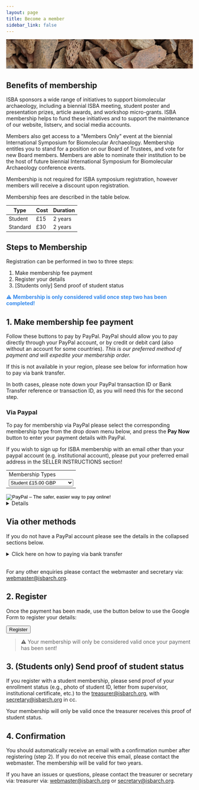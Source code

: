 ```yaml
---
layout: page
title: Become a member
sidebar_link: false
---
```


![Faunal_bone](/assets/images/banners/faunal_bone.png)

## Benefits of membership

ISBA sponsors a wide range of initiatives to support biomolecular archaeology, including a biennial ISBA meeting, student poster and presentation prizes, article awards, and workshop micro-grants. ISBA membership helps to fund these initiatives and to support the maintenance of our website, listserv, and social media accounts.

Members also get access to a "Members Only" event at the biennial International Symposium for Biomolecular Archaeology. Membership entitles you to stand for a position on our Board of Trustees, and vote for new Board members. Members are able to nominate their institution to be the host of future biennial International Symposium for Biomolecular Archaeology conference events.

Membership is not required for ISBA symposium registration, however members will receive a discount upon registration.

Membership fees are described in the table below.

| Type     | Cost | Duration |
| -------- | ---- | -------- |
| Student  | £15  | 2 years  |
| Standard | £30  | 2 years  |

## Steps to Membership

Registration can be performed in two to three steps:

1. Make membership fee payment
2. Register your details
3. [Students only] Send proof of student status

<p style="color: #348aee">⚠️ <b>Membership is only considered valid once step two has been completed!</b></p>

## 1. Make membership fee payment

Follow these buttons to pay by PayPal. PayPal should allow you to pay directly through your PayPal account, or by credit or debit card (also without an account for some countries). <i>This is our preferred method of payment and will expedite your membership order.</i>

If this is not available in your region, please see below for information how to pay via bank transfer.

In both cases, please note down your PayPal transaction ID or Bank Transfer reference or transaction ID, as you will need this for the second step.

### Via Paypal

To pay for membership via PayPal please select the corresponding membership type from the drop down menu below, and press the **Pay Now** button to enter your payment details with PayPal.

If you wish to sign up for ISBA membership with an email other than your paypal account (e.g. institutional account), please put your preferred email address in the SELLER INSTRUCTIONS section!

<form action="https://www.paypal.com/cgi-bin/webscr" method="post" target="_top">
<input type="hidden" name="cmd" value="_s-xclick">
<input type="hidden" name="hosted_button_id" value="K68R8DFG9JF7G">
<table>
<tr><td><input type="hidden" name="on0" value="Membership Types">Membership Types</td></tr><tr><td><select name="os0">
<option value="Student">Student £15.00 GBP</option>
<option value="Non-Student">Non-Student £30.00 GBP</option>
</select> </td></tr>
</table>
<input type="hidden" name="currency_code" value="GBP">
<input type="image" src="https://www.paypalobjects.com/en_US/GB/i/btn/btn_buynowCC_LG.gif" border="0" name="submit" alt="PayPal – The safer, easier way to pay online!">
<img alt="" border="0" src="https://www.paypalobjects.com/en_GB/i/scr/pixel.gif" width="1" height="1">
</form>

<details>
<div style="border-style: none none none solid;border-left-color:#4895ef;border-left-width=10px;padding:20px">
	<summary>Click here on how to pay via PayPal without PayPal account!</summary>
<p>Some countries allow you to pay without a PayPal account.</p>
<p>If so, after pressing the 'Buy now' button above, you should see a menu like this</p>
<img src="/assets/images/membership/payal-uk_de-page.png" style="display: block;margin-left: auto;margin-right: auto;width: 50%;">
<p>Here you can simply press the 'pay with credit or debit card' or 'continue without a guest account' button.</p>
<p>If you <b>do not</b> see such a button, we are currently working on other options for paying for membership. Please watch the ISBA social media/mailing list for updates.</p>
</div>
</details>

## Via other methods

If you do not have a PayPal account please see the details in the collapsed sections below.

<details>
	<summary>Click here on how to paying via bank transfer</summary>
<div style="border-style: none none none solid;border-left-color:#4895ef;border-left-width=10px;padding:20px">
<p>If it is not possible to pay via PayPal in your region (with or without an PayPal account), please pay your membership fee by International Bank Transfer to the ISBA Treasurer.</p>
<p>Please note, International Bank Transfer can take up to 5 working days.</p>
<ul>
<li><b>Name (Beneficiary)</b>: ISBA</li>
<li><b>IBAN</b>: GB26CAFB40524000037289</li>
<li><b>Sort code</b>: 40-52-40</li>
<li><b>Account number</b>: 00037289</li>
<li><b>Receiving Bank Details</b>:
CAF Bank Limited,
25 Kings Hill Avenue,
Kings Hill,
West Malling,
Kent ME19 4JQ
</li>
</ul>
<p>Make sure to note the transaction ID, as this will be required for registration.</p>
</div>
</details>

<br>

For any other enquiries please contact the webmaster and secretary via: [webmaster@isbarch.org](mailto:webmaster@isbarch.org).

## 2. Register

Once the payment has been made, use the button below to use the Google Form to register your details:

<button onclick="window.open('https://docs.google.com/forms/d/e/1FAIpQLScSP0j1FPUZ2xN-IKjygf-IyqTi6gLB6-HQZ5wM95W4N3RfYQ/viewform?usp=sf_link')" class="button-join">Register</button>

> ⚠️ Your membership will only be considered valid once your payment has been sent!

## 3. (Students only) Send proof of student status

If you register with a student membership, please send proof of your enrollment status (e.g., photo of student ID, letter from supervisor, institutional certificate, etc.) to the [treasurer@isbarch.org](mailto:treasurer@isbarch.org), with [secretary@isbarch.org](mailto:secretary@isbarch.org) in cc.

Your membership will only be valid once the treasurer receives this proof of student status.

## 4. Confirmation

You should automatically receive an email with a confirmation number after registering (step 2). If you do not receive this email, please contact the webmaster. The membership will be valid for two years.

If you have an issues or questions, please contact the treasurer or secretary via: treasurer via: [webmaster@isbarch.org](mailto:treasurer@isbarch.org) or [secretary@isbarch.org](mailto:secretary@isbarch.org).
